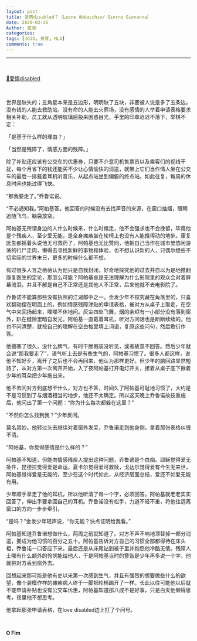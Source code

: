 ```yaml
---
layout: post
title: 爱情disabled？（Leone Abbacchio/ Giorno Giovanna）
date: 2020-02-26
Author: 壹澗
categories: 
tags: [JOJO, 茶茸, MLA]
comments: true
--- 
```


***

<br/>

[🎵愛情disabled](https://www.youtube.com/watch?v=XYystOyHDuI "愛情disabled")

<br/>

世界是缺失的；五角星本来是五边形，明明缺了五块，非要被人说是多了五条边。没有钱的人能去救助站，没有命的人能去火葬场，没有感情的人举着申请表格要求相关补助，员工就从透明玻璃后投来困惑目光，手里的印章迟迟不落下，举棋不定：

「是基于什么样的理由？」

「当然是残障了，情感方面的残障。」

除了补贴还应该有公交车的优惠券，只要不介意司机售票员以及乘客们的视线干扰，每个月省下的钱还能买不少让心情愉快的消遣，就带上它们当作情人坐在公交车的最后一排戴着耳机听音乐，从起点站坐到偏僻的终点站。如此往复，每周的休息时间也能过得飞快。

“那我要走了。”乔鲁诺说。

“不必通知我。”阿帕基答。他回答的时候没有去找声音的来源，在窗口抽烟，眼睛追随飞鸟，脑袋放空。

阿帕基无所谓身边的人什么时候来，什么时候走，他不会强求也不会挽留，毕竟他是个残疾人，至少爱无能，是全身瘫痪坐在轮椅上也没有人能推得动的地步。康复医生都摇着头说他无可救药了，阿帕基也无比赞同，他把自己当作在城市里悠闲游荡的行尸走肉，懒得去寻找新鲜的事物和体验，也不想认识新的人，只偶尔想些不切实际的世界末日，更多的时候什么都不想。

有过很多人言之凿凿认为他只是自我封闭，好奇地探究他的过去并自以为是地推翻康复医生的定论，那怎么可能？阿帕基总是无法理解为什么影院里的观众会对着屏幕流泪，并且不解是自己不正常还是其他人不正常，后来他就不去电影院了。

乔鲁诺不能算那些没有执照的江湖郎中之一。金发少年不探究藏在角落里的，只喜欢翻动摆在明面上的，例如情感残障津贴的申请表格，被对方从桌子上取走，在空气中来回扬起来，喋喋不休地问。灰尘四处飞舞，烟的余烬有一小部分没有落到窗外，趴在缝隙里暗自发光。阿帕基一直戴着耳机，听对方问话也是断断续续的。他也不问清楚，就按自己的理解在空白格里填上词语，复原这些问句，然后敷衍作答。

他搪塞了很久，没什么脾气，有时干脆假装没听见，或者故意不回答。然后少年就会说“那我要走了”，语气听上去是有些生气的，阿帕基习惯了。很多人都这样，说他不知好歹，离开了之后也不会再回来，他认为那样更好。但少年的脑回路显然短路了，从对方第一次离开开始，入了夜阿帕基打开电灯开关，接着从桌子底下揪着少年的耳朵把少年拖出来。

他不去问对方到底想干什么，对方也不答，时间久了阿帕基可耻地习惯了，大约是不是习惯到了与烟酒相当的地步，他还不太确定。所以这天晚上乔鲁诺故技重施后，他问出了第一个问题：“你为什么每次都躲在这里？”

“不然你怎么找到我？”少年反问。

莫名其妙。他转过头去继续对着窗外发呆，乔鲁诺走到他身侧，拿着那张表格纠缠不清。

“阿帕基，你觉得感情是什么样的？”

阿帕基不知道，但能向情感残疾人提出这种问题，乔鲁诺是个白痴。耶稣觉得爱无条件，昆德拉觉得爱是命运，夏卡尔觉得爱可救赎，戈达尔觉得爱有今生无来世，阿帕基觉得爱是无能的，至少在这个时代如此，从经济层面总结，爱还不如爱无能有用。

少年顺手拿走了他的耳机，所以他听清了每一个字，必须回答。阿帕基就老老实实回答了，伸出手要拿回自己的耳机。乔鲁诺没有松手，力道不轻不重，将他往远离窗口的方向一步步牵引。

“是吗？”金发少年轻声说，“你无能？快点证明给我看。”

阿帕基知道乔鲁诺想做什么，两周之前就知道了。对方不声不响地顶替掉一部分消遣，要成为他习惯的百分之五十。阿帕基告诉对方自己的习惯全部都得待在床头柜，乔鲁诺一口答应下来，最后还是从床尾钻到被子里并抱怨他冷酷无情。残障人士哪有什么额外的怜悯能给他人，于是阿帕基当时的警告是少年再多说一个字，他就把对方丢到窗外去。

回想起来那可能是他有史以来第一次感到生气，并且有强烈的想要做些什么的欲望，像个装模作样的瘫痪病人终于一脚把轮椅踢开了一样。长此以往可能他以后就不能申请补贴也没有公交车优惠，阿帕基知道那八成不是好事，只是白天他懒得思考，夜里他不想思考。

他拿起那张申请表格，在love disabled边上打了个问号。

<br/>

**O Fim**

